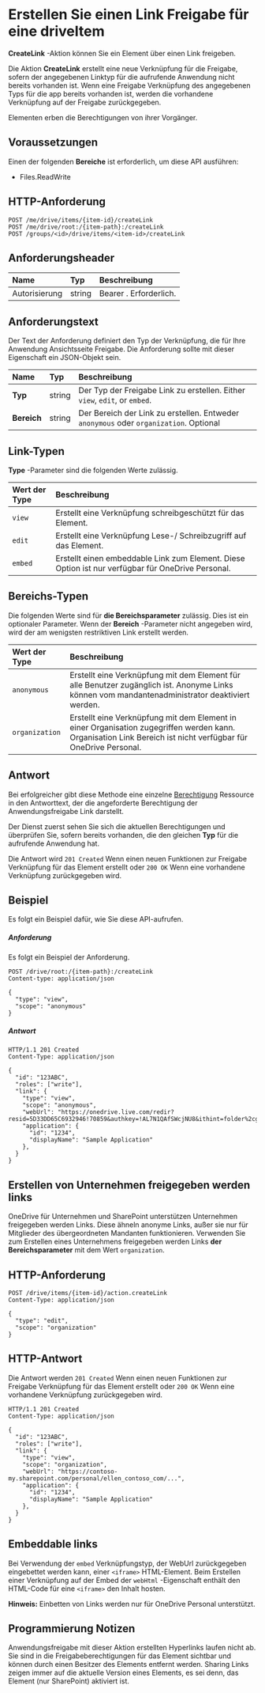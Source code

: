 # <a name="create-a-sharing-link-for-a-driveitem"></a>Erstellen Sie einen Link Freigabe für eine driveItem

**CreateLink** -Aktion können Sie ein Element über einen Link freigeben.

Die Aktion **CreateLink** erstellt eine neue Verknüpfung für die Freigabe, sofern der angegebenen Linktyp für die aufrufende Anwendung nicht bereits vorhanden ist. Wenn eine Freigabe Verknüpfung des angegebenen Typs für die app bereits vorhanden ist, werden die vorhandene Verknüpfung auf der Freigabe zurückgegeben.

Elementen erben die Berechtigungen von ihrer Vorgänger.

## <a name="prerequisites"></a>Voraussetzungen
Einen der folgenden **Bereiche** ist erforderlich, um diese API ausführen:

  * Files.ReadWrite

## <a name="http-request"></a>HTTP-Anforderung
<!-- { "blockType": "ignored" } -->
```http
POST /me/drive/items/{item-id}/createLink
POST /me/drive/root:/{item-path}:/createLink
POST /groups/<id>/drive/items/<item-id>/createLink
```

## <a name="request-headers"></a>Anforderungsheader

| Name          | Typ   | Beschreibung               |
|:--------------|:-------|:--------------------------|
| Autorisierung | string | Bearer <token>. Erforderlich. |


## <a name="request-body"></a>Anforderungstext
Der Text der Anforderung definiert den Typ der Verknüpfung, die für Ihre Anwendung Ansichtsseite Freigabe. Die Anforderung sollte mit dieser Eigenschaft ein JSON-Objekt sein.

| Name   | Typ   | Beschreibung                                                          |
|:-------|:-------|:---------------------------------------------------------------------|
| **Typ** | string | Der Typ der Freigabe Link zu erstellen. Either `view`, `edit`, or `embed`. |
| **Bereich** | string | Der Bereich der Link zu erstellen. Entweder `anonymous` oder `organization`. Optional |

## <a name="link-types"></a>Link-Typen
**Type** -Parameter sind die folgenden Werte zulässig.

| Wert der Type | Beschreibung                                                                                  |
|:-----------|:---------------------------------------------------------------------------------------------|
| `view`     | Erstellt eine Verknüpfung schreibgeschützt für das Element.                                                        |
| `edit`     | Erstellt eine Verknüpfung Lese-/ Schreibzugriff auf das Element.                                                       |
| `embed`    | Erstellt einen embeddable Link zum Element. Diese Option ist nur verfügbar für OneDrive Personal. |

## <a name="scope-types"></a>Bereichs-Typen
Die folgenden Werte sind für **die Bereichsparameter** zulässig. Dies ist ein optionaler Parameter. Wenn der **Bereich** -Parameter nicht angegeben wird, wird der am wenigsten restriktiven Link erstellt werden.

| Wert der Type     | Beschreibung                                                                                                                   |
|:---------------|:------------------------------------------------------------------------------------------------------------------------------|
| `anonymous`    | Erstellt eine Verknüpfung mit dem Element für alle Benutzer zugänglich ist. Anonyme Links können vom mandantenadministrator deaktiviert werden.                 |
| `organization` | Erstellt eine Verknüpfung mit dem Element in einer Organisation zugegriffen werden kann. Organisation Link Bereich ist nicht verfügbar für OneDrive Personal. |

## <a name="response"></a>Antwort

Bei erfolgreicher gibt diese Methode eine einzelne [Berechtigung](../resources/permission.md) Ressource in den Antworttext, der die angeforderte Berechtigung der Anwendungsfreigabe Link darstellt.

Der Dienst zuerst sehen Sie sich die aktuellen Berechtigungen und überprüfen Sie, sofern bereits vorhanden, die den gleichen **Typ** für die aufrufende Anwendung hat.

Die Antwort wird `201 Created` Wenn einen neuen Funktionen zur Freigabe Verknüpfung für das Element erstellt oder `200 OK` Wenn eine vorhandene Verknüpfung zurückgegeben wird.

## <a name="example"></a>Beispiel
Es folgt ein Beispiel dafür, wie Sie diese API-aufrufen.

##### <a name="request"></a>Anforderung
Es folgt ein Beispiel der Anforderung.

<!-- {
  "blockType": "request",
  "name": "item_createlink"
}-->
```http
POST /drive/root:/{item-path}:/createLink
Content-type: application/json

{
  "type": "view",
  "scope": "anonymous"
}
```

##### <a name="response"></a>Antwort

<!-- { "blockType": "response", "@odata.type": "microsoft.graph.permission" } -->
```http
HTTP/1.1 201 Created
Content-Type: application/json

{
  "id": "123ABC",
  "roles": ["write"],
  "link": {
    "type": "view",
    "scope": "anonymous",
    "webUrl": "https://onedrive.live.com/redir?resid=5D33DD65C6932946!70859&authkey=!AL7N1QAfSWcjNU8&ithint=folder%2cgif",
    "application": {
      "id": "1234",
      "displayName": "Sample Application"
    },
  }
}
```

## <a name="creating-company-sharable-links"></a>Erstellen von Unternehmen freigegeben werden links

OneDrive für Unternehmen und SharePoint unterstützen Unternehmen freigegeben werden Links. Diese ähneln anonyme Links, außer sie nur für Mitglieder des übergeordneten Mandanten funktionieren. Verwenden Sie zum Erstellen eines Unternehmens freigegeben werden Links **der Bereichsparameter** mit dem Wert `organization`.

## <a name="http-request"></a>HTTP-Anforderung

<!-- { "blockType": "request", "name": "create-link-scoped", "scopes": "files.readwrite service.sharepoint" } -->
```
POST /drive/items/{item-id}/action.createLink
Content-Type: application/json

{
  "type": "edit",
  "scope": "organization"
}
```

## <a name="http-response"></a>HTTP-Antwort

Die Antwort werden `201 Created` Wenn einen neuen Funktionen zur Freigabe Verknüpfung für das Element erstellt oder `200 OK` Wenn eine vorhandene Verknüpfung zurückgegeben wird.

<!-- { "blockType": "response", "@odata.type": "microsoft.graph.permission" } -->
```http
HTTP/1.1 201 Created
Content-Type: application/json

{
  "id": "123ABC",
  "roles": ["write"],
  "link": {
    "type": "view",
    "scope": "organization",
    "webUrl": "https://contoso-my.sharepoint.com/personal/ellen_contoso_com/...",
    "application": {
      "id": "1234",
      "displayName": "Sample Application"
    },
  }
}
```

## <a name="embeddable-links"></a>Embeddable links

Bei Verwendung der `embed` Verknüpfungstyp, der WebUrl zurückgegeben eingebettet werden kann, einer `<iframe>` HTML-Element. Beim Erstellen einer Verknüpfung auf der Embed der `webHtml` -Eigenschaft enthält den HTML-Code für eine `<iframe>` den Inhalt hosten.

**Hinweis:** Einbetten von Links werden nur für OneDrive Personal unterstützt.

## <a name="programming-notes"></a>Programmierung Notizen

Anwendungsfreigabe mit dieser Aktion erstellten Hyperlinks laufen nicht ab. Sie sind in die Freigabeberechtigungen für das Element sichtbar und können durch einen Besitzer des Elements entfernt werden.
Sharing Links zeigen immer auf die aktuelle Version eines Elements, es sei denn, das Element (nur SharePoint) aktiviert ist.

<!-- uuid: 8fcb5dbc-d5aa-4681-8e31-b001d5168d79
2015-10-25 14:57:30 UTC -->
<!-- {
  "type": "#page.annotation",
  "description": "item: createLink",
  "keywords": "",
  "section": "documentation",
  "tocPath": "OneDrive/Item/Create sharing link"
} -->
